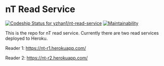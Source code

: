 # nT Read Service

[ ![Codeship Status for yzhan1/nt-read-service](https://app.codeship.com/projects/d7948740-2be1-0136-e263-56d0818919a1/status?branch=master)](https://app.codeship.com/projects/287893) [![Maintainability](https://api.codeclimate.com/v1/badges/f4b29796ab489f75ce35/maintainability)](https://codeclimate.com/github/yzhan1/nt-read-service/maintainability)

This is the repo for nT read service. Currently there are two read services deployed to Heroku.

Reader 1: https://nt-r1.herokuapp.com/

Reader 2: https://nt-r2.herokuapp.com/
